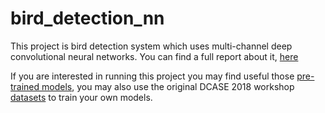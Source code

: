 # bird_detection_nn

This project is bird detection system which uses multi-channel deep convolutional neural networks.
You can find a full report about it, [here](www.github.com/lithiumsr/bird_detection_nn/report.pdf)

If you are interested in running this project you may find useful those [pre-trained models](https://drive.google.com/file/d/1ULIBYWeFJwmqh7a5SVlofHit9XIfWGi1/view), 
you may also use the original DCASE 2018 workshop [datasets](http://dcase.community/challenge2018/task-bird-audio-detection) to train your own models.
